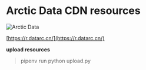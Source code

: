 # Arctic Data CDN resources

![Arctic Data](https://r.datarc.cn/logo/1380x296/blue.png)

[https://r.datarc.cn/](https://r.datarc.cn/)

__upload resources__
> pipenv run python upload.py
